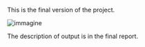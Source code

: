 This is the final version of the project.

![immagine](https://github.com/Roberto888888/Project-Lens-Quality-Assessment/assets/90435131/0304f175-48d8-43d3-8c25-8f99f48307e4)

The description of output is in the final report.
